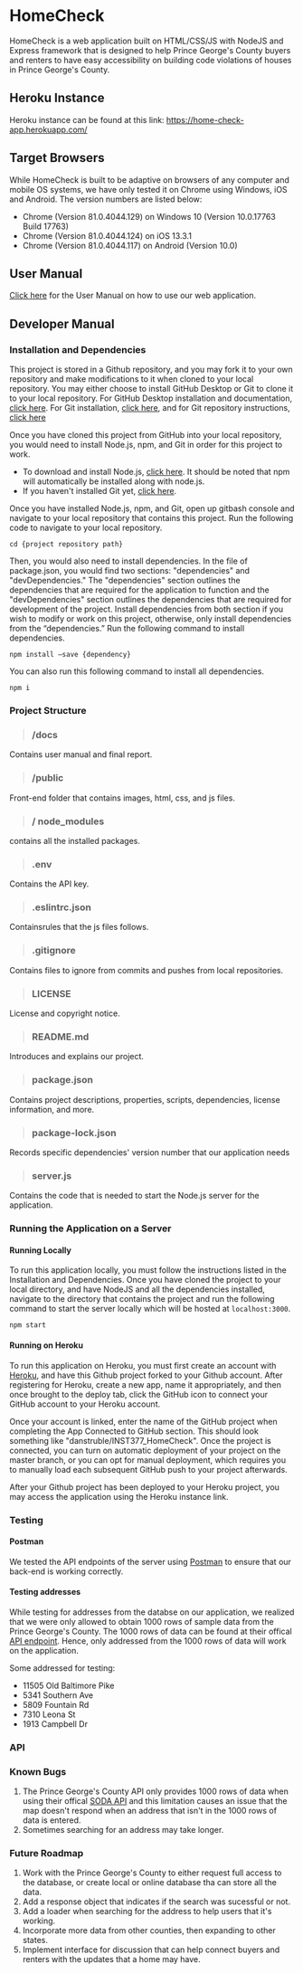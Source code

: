 # HomeCheck
HomeCheck is a web application built on HTML/CSS/JS with NodeJS and Express framework that is designed to help Prince George's County buyers and renters to have easy accessibility on building code violations of houses in Prince George's County. 

## Heroku Instance
Heroku instance can be found at this link: https://home-check-app.herokuapp.com/

## Target Browsers
While HomeCheck is built to be adaptive on browsers of any computer and mobile OS systems, we have only tested it on Chrome using Windows, iOS and Android. The version numbers are listed below:
- Chrome (Version 81.0.4044.129) on Windows 10 (Version 10.0.17763 Build 17763)
- Chrome (Version 81.0.4044.124) on iOS 13.3.1
- Chrome (Version 81.0.4044.117) on Android (Version 10.0)

## User Manual
[Click here](https://github.com/danstruble/INST377_HomeCheck/blob/master/docs/user.md) for the User Manual on how to use our web application.

## Developer Manual

### Installation and Dependencies
This project is stored in a Github repository, and you may fork it to your own repository and make modifications to it when cloned to your local repository. You may either choose to install GitHub Desktop or Git to clone it to your local repository. For GitHub Desktop installation and documentation, [click here](https://desktop.github.com/). For Git installation, [click here](https://git-scm.com/downloads), and for Git repository instructions, [click here](https://git-scm.com/book/en/v2/Git-Basics-Getting-a-Git-Repository)

Once you have cloned this project from GitHub into your local repository, you would need to install Node.js, npm, and Git in order for this project to work. 

- To download and install Node.js, [click here](https://nodejs.org/en/download/). It should be noted that npm will automatically be installed along with node.js. 
- If you haven't installed Git yet, [click here](https://git-scm.com/downloads).

Once you have installed Node.js, npm, and Git, open up gitbash console and navigate to your local repository that contains this project. Run the following code to navigate to your local repository. 
```
cd {project repository path}
```

Then, you would also need to install dependencies. In the file of package.json, you would find two sections: "dependencies" and "devDependencies." The "dependencies" section outlines the dependencies that are required for the application to function and the "devDependencies" section outlines the dependencies that are required for development of the project. Install dependencies from both section if you wish to modify or work on this project, otherwise, only install dependencies from the “dependencies.” Run the following command to install dependencies.
```
npm install –save {dependency}
```

You can also run this following command to install all dependencies.
```
npm i
````

### Project Structure
>### /docs 
Contains user manual and final report.

>### /public
Front-end folder that contains images, html, css, and js files.

>### / node_modules
contains all the installed packages.

>### .env
Contains the API key.

>### .eslintrc.json
Containsrules that the js files follows.

>### .gitignore
Contains files to ignore from commits and pushes from local repositories.

>### LICENSE
License and copyright notice.

>### README.md
Introduces and explains our project.

>### package.json	
Contains project descriptions, properties, scripts, dependencies, license information, and more.

>### package-lock.json	
Records specific dependencies' version number that our application needs

>### server.js	
Contains the code that is needed to start the Node.js server for the application.

### Running the Application on a Server

#### Running Locally
To run this application locally, you must follow the instructions listed in the Installation and Dependencies. Once you have cloned the project to your local directory, and have NodeJS and all the dependencies installed, navigate to the directory that contains the project and run the following command to start the server locally which will be hosted at `localhost:3000`.

```
npm start
```

#### Running on Heroku 
To run this application on Heroku, you must first create an account with [Heroku](https://www.heroku.com/), and have this Github project forked to your Github account. After registering for Heroku, create a new app, name it appropriately, and then once brought to the deploy tab, click the GitHub icon to connect your GitHub account to your Heroku account. 

Once your account is linked, enter the name of the GitHub project when completing the App Connected to GitHub section. This should look something like "danstruble/INST377_HomeCheck". Once the project is connected, you can turn on automatic deployment of your project on the master branch, or you can opt for manual deployment, which requires you to manually load each subsequent GitHub push to your project afterwards.

After your Github project has been deployed to your Heroku project, you may access the application using the Heroku instance link.

### Testing

#### Postman
We tested the API endpoints of the server using [Postman](https://www.postman.com/) to ensure that our back-end is working correctly. 

#### Testing addresses
While testing for addresses from the databse on our application, we realized that we were only allowed to obtain 1000 rows of sample data from the Prince George's County. The 1000 rows of data can be found at their offical [API endpoint](https://data.princegeorgescountymd.gov/resource/9hyf-46qb.json). Hence, only addressed from the 1000 rows of data will work on the application. 

Some addressed for testing:
- 11505 Old Baltimore Pike
- 5341 Southern Ave
- 5809 Fountain Rd
- 7310 Leona St
- 1913 Campbell Dr

### API


### Known Bugs
1. The Prince George's County API only provides 1000 rows of data when using their offical [SODA API](https://dev.socrata.com/foundry/data.princegeorgescountymd.gov/9hyf-46qb) and this limitation causes an issue that the map doesn't respond when an address that isn't in the 1000 rows of data is entered.
2. Sometimes searching for an address may take longer.

### Future Roadmap
1. Work with the Prince George's County to either request full access to the database, or create local or online database tha can store all the data. 
2. Add a response object that indicates if the search was sucessful or not.
3. Add a loader when searching for the address to help users that it's working. 
4. Incorporate more data from other counties, then expanding to other states.
5. Implement interface for discussion that can help connect buyers and renters with the updates that a home may have.
